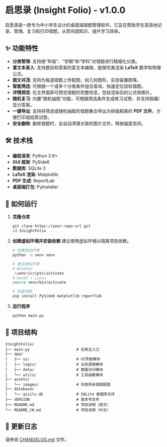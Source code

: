 # 启思录 (Insight Folio) - v1.0.0

启思录是一款专为中小学生设计的桌面端错题管理软件。它旨在帮助学生高效地记录、管理、复习和打印错题，从而巩固知识、提升学习效率。

## ✨ 功能特性

- **分类管理**: 支持按“年级”、“学期”和“学科”对错题进行精细化分类。
- **富文本录入**: 支持题目和答案的富文本编辑，能够完美渲染 **LaTeX** 数学和物理公式。
- **图文并茂**: 支持为每道错题上传配图，如几何图形、实验装置图等。
- **智能筛选**: 可根据一个或多个分类条件组合查询，快速定位目标错题。
- **详情预览**: 在主界面即可预览错题的完整信息，包括渲染后的公式和图片。
- **随机复习**: 内置“随机抽取”功能，可根据筛选条件生成练习试卷，并支持隐藏/显示答案。
- **一键导出**: 支持将筛选或随机抽取的错题集合导出为排版精美的 **PDF 文件**，方便打印成纸质试卷。
- **安全删除**: 删除错题时，会自动清理关联的图片文件，释放磁盘空间。

## 🛠️ 技术栈

- **编程语言**: Python 3.9+
- **GUI 框架**: PySide6
- **数据库**: SQLite 3
- **LaTeX 渲染**: Matplotlib
- **PDF 生成**: ReportLab
- **桌面端打包**: PyInstaller

## 🚀 如何运行

1.  **克隆仓库**
    ```bash
    git clone https://your-repo-url.git
    cd InsightFolio
    ```

2.  **创建虚拟环境并安装依赖**
    建议使用虚拟环境以隔离项目依赖。
    ```bash
    # 创建虚拟环境
    python -m venv venv

    # 激活虚拟环境
    # Windows
    .\venv\Scripts\activate
    # macOS / Linux
    source venv/bin/activate

    # 安装依赖
    pip install PySide6 matplotlib reportlab
    ```

3.  **运行程序**
    ```bash
    python main.py
    ```

## 📂 项目结构

```
InsightFolio/
├── main.py                     # 应用主入口
├── app/
│   ├── ui/                     # UI界面模块
│   ├── logic/                  # 业务逻辑模块
│   ├── data/                   # 数据访问模块
│   └── utils/                  # 工具函数模块
├── assets/
│   └── images/                 # 存放所有错题配图
├── database/
│   └── qisilu.db               # SQLite 数据库文件
├── VERSION                     # 版本号文件
├── README.md                   # 项目说明（英文）
└── README_CN.md                # 项目说明（中文）
```

## 📝 更新日志

请参阅 [CHANGELOG.md](CHANGELOG.md) 文件。
